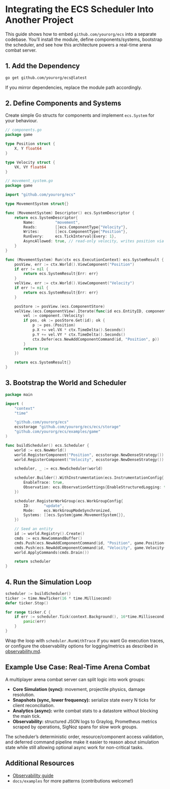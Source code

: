 # Integrating the ECS Scheduler Into Another Project

This guide shows how to embed `github.com/yourorg/ecs` into a separate codebase. You’ll install the module, define components/systems, bootstrap the scheduler, and see how this architecture powers a real-time arena combat server.

## 1. Add the Dependency

```bash
go get github.com/yourorg/ecs@latest
```

If you mirror dependencies, replace the module path accordingly.

## 2. Define Components and Systems

Create simple Go structs for components and implement `ecs.System` for your behaviour.

```go
// components.go
package game

type Position struct {
    X, Y float64
}

type Velocity struct {
    VX, VY float64
}
```

```go
// movement_system.go
package game

import "github.com/yourorg/ecs"

type MovementSystem struct{}

func (MovementSystem) Descriptor() ecs.SystemDescriptor {
    return ecs.SystemDescriptor{
        Name:         "movement",
        Reads:        []ecs.ComponentType{"Velocity"},
        Writes:       []ecs.ComponentType{"Position"},
        RunEvery:     ecs.TickInterval{Every: 1},
        AsyncAllowed: true, // read-only velocity, writes position via deferred commands
    }
}

func (MovementSystem) Run(ctx ecs.ExecutionContext) ecs.SystemResult {
    posView, err := ctx.World().ViewComponent("Position")
    if err != nil {
        return ecs.SystemResult{Err: err}
    }
    velView, err := ctx.World().ViewComponent("Velocity")
    if err != nil {
        return ecs.SystemResult{Err: err}
    }

    posStore := posView.(ecs.ComponentStore)
    velView.(ecs.ComponentView).Iterate(func(id ecs.EntityID, component any) bool {
        vel := component.(Velocity)
        if pos, ok := posStore.Get(id); ok {
            p := pos.(Position)
            p.X += vel.VX * ctx.TimeDelta().Seconds()
            p.Y += vel.VY * ctx.TimeDelta().Seconds()
            ctx.Defer(ecs.NewAddComponentCommand(id, "Position", p))
        }
        return true
    })

    return ecs.SystemResult{}
}
```

## 3. Bootstrap the World and Scheduler

```go
package main

import (
    "context"
    "time"

    "github.com/yourorg/ecs"
    ecsstorage "github.com/yourorg/ecs/ecs/storage"
    "github.com/yourorg/ecs/examples/game"
)

func buildScheduler() ecs.Scheduler {
    world := ecs.NewWorld()
    world.RegisterComponent("Position", ecsstorage.NewDenseStrategy())
    world.RegisterComponent("Velocity", ecsstorage.NewDenseStrategy())

    scheduler, _ := ecs.NewScheduler(world)

    scheduler.Builder().WithInstrumentation(ecs.InstrumentationConfig{
        EnableTrace: true,
        Observation: ecs.ObservationSettings{EnableStructuredLogging: true},
    })

    scheduler.RegisterWorkGroup(ecs.WorkGroupConfig{
        ID:      "update",
        Mode:    ecs.WorkGroupModeSynchronized,
        Systems: []ecs.System{game.MovementSystem{}},
    })

    // Seed an entity
    id := world.Registry().Create()
    cmds := ecs.NewCommandBuffer()
    cmds.Push(ecs.NewAddComponentCommand(id, "Position", game.Position{X: 0, Y: 0}))
    cmds.Push(ecs.NewAddComponentCommand(id, "Velocity", game.Velocity{VX: 2, VY: -1}))
    world.ApplyCommands(cmds.Drain())

    return scheduler
}
```

## 4. Run the Simulation Loop

```go
scheduler := buildScheduler()
ticker := time.NewTicker(16 * time.Millisecond)
defer ticker.Stop()

for range ticker.C {
    if err := scheduler.Tick(context.Background(), 16*time.Millisecond); err != nil {
        panic(err)
    }
}
```

Wrap the loop with `scheduler.RunWithTrace` if you want Go execution traces, or configure the observability options for logging/metrics as described in [observability.md](observability.md).

## Example Use Case: Real-Time Arena Combat

A multiplayer arena combat server can split logic into work groups:

- **Core Simulation (sync):** movement, projectile physics, damage resolution.
- **Snapshots (sync, lower frequency):** serialize state every N ticks for client reconciliation.
- **Analytics (async):** write combat stats to a datastore without blocking the main tick.
- **Observability:** structured JSON logs to Graylog, Prometheus metrics scraped by operations, SigNoz spans for slow work groups.

The scheduler’s deterministic order, resource/component access validation, and deferred command pipeline make it easier to reason about simulation state while still allowing optional async work for non-critical tasks.

## Additional Resources

- [Observability guide](observability.md)
- `docs/examples` for more patterns (contributions welcome!)

